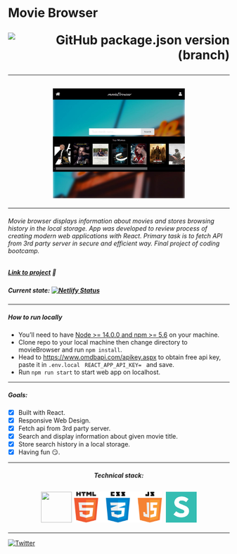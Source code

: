 # Movie Browser   <p align='right'>![GitHub package.json version (branch)](https://img.shields.io/github/package-json/v/mjm-code/movieBrowser/master)</p>
***
<h2 align='center'>
<img src='https://github.com/mjm-code/movieBrowser/blob/main/res/snippet.JPG' height='250px' width='300px'></img></h2>

***
 
###### *Movie browser displays information about movies and stores browsing history in the local storage. App was developed to review process of creating modern web applications with React. Primary task is to fetch API from 3rd party server in secure and efficient way. Final project of coding bootcamp.*     
##### [Link to project](https://moviebrowser-mjmcode.netlify.app/) :open_file_folder:
##### Current state: [![Netlify Status](https://api.netlify.com/api/v1/badges/3bf6c77f-2c9a-4ce6-8e94-f75b696d1155/deploy-status)](https://app.netlify.com/sites/moviebrowser-mjmcode/deploys)
***
##### How to run locally
* You’ll need to have [Node >= 14.0.0 and npm >= 5.6](https://nodejs.org/en/) on your machine.
* Clone repo to your local machine then change directory to movieBrowser and run ```npm install```.
* Head to https://www.omdbapi.com/apikey.aspx to obtain free api key, paste it in ```.env.local ```  ```REACT_APP_API_KEY= ``` and save.
* Run ```npm run start``` to start web app on localhost.



***
##### Goals: 
- [x] Built with React. 
- [x] Responsive Web Design.
- [x] Fetch api from 3rd party server.
- [x] Search and display information about given movie title.
- [x] Store search history in a local storage.
- [x] Having fun :smirk:.  

***
<h5 align="center">Technical stack:</h5>
<h2 align='center'><img src="https://raw.githubusercontent.com/jalbertsr/logo-badge-images/master/img/react_logo.png" width="70" height="70">&nbsp<img src="res/html5.png" width="200" height="70">&nbsp&nbsp<img src="res/semantic.png" width="70" height="70"></h2>

***
 [![Twitter](https://img.shields.io/twitter/follow/mjmcode?style=social)](https://twitter.com/mjmcode)  

